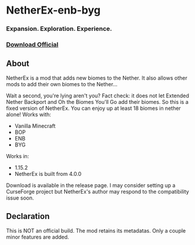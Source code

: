 # NetherEx-enb-byg

### Expansion. Exploration. Experience.
### [Download Official](http://minecraft.curseforge.com/projects/netherex/files)

## About
NetherEx is a mod that adds new biomes to the Nether. It also allows other mods to add their own biomes to the Nether...

Wait a second, you're lying aren't you? Fact check: it does not let Extended Nether Backport and Oh the Biomes You'll Go add their biomes.
So this is a fixed version of NetherEx. You can enjoy up at least 18 biomes in nether alone!
Works with:
- Vanilla Minecraft
- BOP
- ENB
- BYG

Works in:
- 1.15.2
- NetherEx is built from 4.0.0

Download is available in the release page. I may consider setting up a CurseForge project but NetherEx's author may respond to the compatibility issue soon.

## Declaration
This is NOT an official build. The mod retains its metadatas. Only a couple minor features are added.
